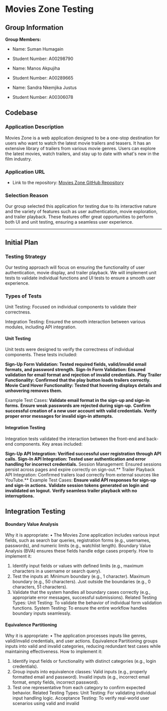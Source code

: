 # Movies Zone Testing

## Group Information
**Group Members:**
- Name: Suman Humagain
- Student Number: A00298790
  
- Name: Manos Akpujiha
- Student Number: A00289665
  
- Name: Sandra Nkemjika Justus
- Student Number: A00306078

## Codebase
### Application Description
Movies Zone is a web application designed to be a one-stop destination for users who want to watch the latest movie trailers and teasers. It has an extensive library of trailers from various movie genres. Users can explore the latest movies, watch trailers, and stay up to date with what's new in the film industry.

### Application URL
- Link to the repository: [Movies Zone GitHub Repository](https://github.com/manosakpujiha/movieszonetesting.git)

### Selection Reason
Our group selected this application for testing due to its interactive nature and the variety of features such as user authentication, movie exploration, and trailer playback. These features offer great opportunities to perform both UI and unit testing, ensuring a seamless user experience.

---

## Initial Plan
### Testing Strategy
Our testing approach will focus on ensuring the functionality of user authentication, movie display, and trailer playback. We will implement unit tests to validate individual functions and UI tests to ensure a smooth user experience.

### Types of Tests
Unit Testing: Focused on individual components to validate their correctness.

Integration Testing: Ensured the smooth interaction between various modules, including API integration.

#### Unit Testing
Unit tests were designed to verify the correctness of individual components. These tests included:

  **Sign-Up Form Validation: Tested required fields, valid/invalid email formats, and password strength.**
  **Sign-In Form Validation: Ensured validation for email format and rejection of invalid credentials.**
  **Play Trailer Functionality: Confirmed that the play button loads trailers correctly.**
  **Movie Card Hover Functionality: Tested that hovering displays details and unhovering removes them.**
  
  Example Test Cases:
  **Validate email format in the sign-up and sign-in forms.**
  **Ensure weak passwords are rejected during sign-up.**
  **Confirm successful creation of a new user account with valid credentials.**
  **Verify proper error messages for invalid sign-in attempts.**

#### Integration Testing
Integration tests validated the interaction between the front-end and back-end components. Key areas included:

  **Sign-Up API Integration: Verified successful user registration through API calls.**
  **Sign-In API Integration: Tested user authentication and error handling for incorrect credentials.**
  Session Management: Ensured sessions persist across pages and expire correctly on sign-out.**
  Trailer Playback API Integration: Confirmed trailers load correctly from external sources like YouTube.**
  Example Test Cases:
  **Ensure valid API responses for sign-up and sign-in actions.**
  **Validate session tokens generated on login and invalidated on logout.**
  **Verify seamless trailer playback with no interruptions.**



## Integration Testing

#### Boundary Value Analysis
Why it is appropriate:
•	The Movies Zone application includes various input fields, such as search bar queries, registration forms (e.g., usernames, passwords), and numeric limits (e.g., watchlist length). Boundary Value Analysis (BVA) ensures these fields handle edge cases properly.
How to implement it:
1.	Identify input fields or values with defined limits (e.g., maximum characters in a username or search query).
2.	Test the inputs at:
   Minimum boundary (e.g., 1 character).
   Maximum boundary (e.g., 50 characters).
  Just outside the boundaries (e.g., 0 characters, 51 characters).
3.	Validate that the system handles all boundary cases correctly (e.g., appropriate error messages, successful submissions).
Related Testing Types:
   Unit Testing: To validate the behavior of individual form validation functions.
   System Testing: To ensure the entire workflow handles boundary inputs seamlessly.

#### Equivalence Partitioning
Why it is appropriate:
•	The application processes inputs like genres, valid/invalid credentials, and user actions. Equivalence Partitioning groups inputs into valid and invalid categories, reducing redundant test cases while maintaining effectiveness.
How to implement it:
1.	Identify input fields or functionality with distinct categories (e.g., login credentials).
2.	Group inputs into equivalence classes:
   Valid inputs (e.g., properly formatted email and password).
   Invalid inputs (e.g., incorrect email format, empty fields, incorrect password).
3.	Test one representative from each category to confirm expected behavior.
Related Testing Types:
  Unit Testing: For validating individual input handling logic.
  Acceptance Testing: To verify real-world user scenarios using valid and invalid



